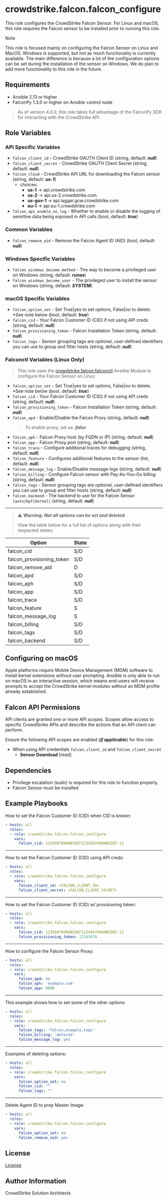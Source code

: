 # crowdstrike.falcon.falcon_configure

This role configures the CrowdStrike Falcon Sensor. For Linux and macOS, this role requires the Falcon
sensor to be installed prior to running this role.

> [!NOTE]
> This role is focused mainly on configuring the Falcon Sensor on Linux and MacOS. Windows is supported, but not as
> much functionality is currently available. The main difference is because a lot of the configuration options can
> be set during the installation of the sensor on Windows. We do plan to add more functionality to this role in the
> future.

## Requirements

- Ansible 2.13 or higher
- FalconPy 1.3.0 or higher on Ansible control node

> As of version 4.0.0, this role takes full advantage of the FalconPy SDK for interacting with the CrowdStrike API.

## Role Variables

### API Specific Variables

- `falcon_client_id` - CrowdStrike OAUTH Client ID (string, default: ***null***)
- `falcon_client_secret` - CrowdStrike OAUTH Client Secret (string, default: ***null***)
- `falcon_cloud` - CrowdStrike API URL for downloading the Falcon sensor (string, default: ***us-1***)
  - choices:
    - **us-1** -> api.crowdstrike.com
    - **us-2** -> api.us-2.crowdstrike.com
    - **us-gov-1** -> api.laggar.gcw.crowdstrike.com
    - **eu-1** -> api.eu-1.crowdstrike.com
- `falcon_api_enable_no_log` - Whether to enable or disable the logging of sensitive data being exposed in API calls (bool, default: ***true***)

### Common Variables

- `falcon_remove_aid` - Remove the Falcon Agent ID (AID) (bool, default: ***null***)

### Windows Specific Variables

- `falcon_windows_become_method` - The way to become a privileged user on Windows (string, default: ***runas***)
- `falcon_windows_become_user` - The privileged user to install the sensor on Windows (string, default: ***SYSTEM***)

### macOS Specific Variables

- `falcon_option_set` - Set True|yes to set options, False|no to delete. *See note below (bool, default: ***true***)
- `falcon_cid` - Your Falcon Customer ID (CID) if not using API creds (string, default: ***null***)
- `falcon_provisioning_token` - Falcon Installation Token (string, default: ***null***)
- `falcon_tags` - Sensor grouping tags are optional, user-defined identifiers you can use to group and filter hosts (string, default: ***null***)

### Falconctl Variables (Linux Only)

> This role uses the [crowdstrike.falcon.falconctl](../../plugins/modules/falconctl.py) Ansible Module to configure the Falcon Sensor on Linux.

- `falcon_option_set` - Set True|yes to set options, False|no to delete. *See note below (bool, default: ***true***)
- `falcon_cid` - Your Falcon Customer ID (CID) if not using API creds (string, default: ***null***)
- `falcon_provisioning_token` - Falcon Installation Token (string, default: ***null***)
- `falcon_apd` - Enable/Disable the Falcon Proxy (string, default: ***null***)
  > To enable proxy, set as: ***false***
- `falcon_aph` - Falcon Proxy host (by FQDN or IP) (string, default: ***null***)
- `falcon_app` - Falcon Proxy port (string, default: ***null***)
- `falcon_trace` - Configure additional traces for debugging (string, default: ***null***)
- `falcon_feature` - Configures additional features to the sensor (list, default: ***null***)
- `falcon_message_log` - Enable/Disable message logs (string, default: ***null***)
- `falcon_billing` - Configure Falcon sensor with Pay-As-You-Go billing (string, default: ***null***)
- `falcon_tags` - Sensor grouping tags are optional, user-defined identifiers you can use to group and filter hosts (string, default: ***null***)
- `falcon_backend` - The backend to use for the Falcon Sensor `[auto|bpf|kernel]` (string, default: ***null***)

----------

> :warning: **Warning:** **_Not all options can be set and deleted._**
>
> View the table below for a full list of options along with their respected states:

| Option                    | State |
|---------------------------|-------|
| falcon_cid                | S/D   |
| falcon_provisioning_token | S/D   |
| falcon_remove_aid         | D     |
| falcon_apd                | S/D   |
| falcon_aph                | S/D   |
| falcon_app                | S/D   |
| falcon_trace              | S/D   |
| falcon_feature            | S     |
| falcon_message_log        | S     |
| falcon_billing            | S/D   |
| falcon_tags               | S/D   |
| falcon_backend            | S/D   |

## Configuring on macOS

Apple platforms require Mobile Device Management (MDM) software to install kernel extensions without user prompting.
Ansible is only able to run on macOS in an interactive session, which means end-users will receive prompts to accept the CrowdStrike kernel modules without an MDM profile already established.

## Falcon API Permissions

API clients are granted one or more API scopes. Scopes allow access to specific CrowdStrike APIs and describe the actions that an API client can perform.

Ensure the following API scopes are enabled (***if applicable***) for this role:

- When using API credentials `falcon_client_id` and `falcon_client_secret`
  - **Sensor Download** [read]

## Dependencies

- Privilege escalation (sudo) is required for this role to function properly.
- Falcon Sensor must be installed

## Example Playbooks

How to set the Falcon Customer ID (CID) when CID is known:

```yaml
- hosts: all
  roles:
  - role: crowdstrike.falcon.falcon_configure
    vars:
      falcon_cid: 1234567890ABCDEF1234567890ABCDEF-12
```

----------

How to set the Falcon Customer ID (CID) using API creds:

```yaml
- hosts: all
  roles:
  - role: crowdstrike.falcon.falcon_configure
    vars:
      falcon_client_id: <FALCON_CLIENT_ID>
      falcon_client_secret: <FALCON_CLIENT_SECRET>
```

----------

How to set the Falcon Customer ID (CID) w/ provisioning token:

```yaml
- hosts: all
  roles:
  - role: crowdstrike.falcon.falcon_configure
    vars:
      falcon_cid: 1234567890ABCDEF1234567890ABCDEF-12
      falcon_provisioning_token: 12345678
```

----------

How to configure the Falcon Sensor Proxy:

```yaml
- hosts: all
  roles:
  - role: crowdstrike.falcon.falcon_configure
    vars:
      falcon_apd: no
      falcon_aph: 'example.com'
      falcon_app: 8080
```

----------

This example shows how to set some of the other options:

```yaml
- hosts: all
  roles:
  - role: crowdstrike.falcon.falcon_configure
    vars:
      falcon_tags: 'falcon,example,tags'
      falcon_billing: 'metered'
      falcon_message_log: yes
```

----------

Examples of deleting options:

```yaml
- hosts: all
  roles:
  - role: crowdstrike.falcon.falcon_configure
    vars:
      falcon_option_set: no
      falcon_cid: ""
      falcon_tags: ""
```

----------

Delete Agent ID to prep Master Image:

```yaml
- hosts: all
  roles:
  - role: crowdstrike.falcon.falcon_configure
    vars:
      falcon_option_set: no
      falcon_remove_aid: yes
```

## License

[License](https://github.com/crowdstrike/ansible_collection_falcon/blob/main/LICENSE)

## Author Information

CrowdStrike Solution Architects
